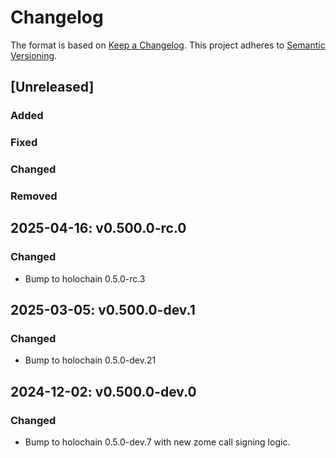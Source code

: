 # Changelog

The format is based on [Keep a Changelog](https://keepachangelog.com/en/1.0.0/). This project adheres to [Semantic Versioning](https://semver.org/spec/v2.0.0.html).

## \[Unreleased\]

### Added
### Fixed
### Changed
### Removed

## 2025-04-16: v0.500.0-rc.0

### Changed
- Bump to holochain 0.5.0-rc.3

## 2025-03-05: v0.500.0-dev.1

### Changed
- Bump to holochain 0.5.0-dev.21

## 2024-12-02: v0.500.0-dev.0

### Changed
- Bump to holochain 0.5.0-dev.7 with new zome call signing logic.
